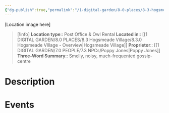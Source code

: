 ```yaml
---
{"dg-publish":true,"permalink":"/1-digital-garden/8-0-places/8-3-hogsmeade-village/8-3-18-hogsmeade-post-office-and-owlery/","tags":["#place","#hogsmeade","#service-building"]}
---
```


[Location image here]
>[!info]
>**Location type**::  Post Office & Owl Rental
>**Located in**:: [[1 DIGITAL GARDEN/8.0 PLACES/8.3 Hogsmeade Village/8.3.0 Hogsmeade VIllage - Overview\|Hogsmeade Village]]
>**Proprietor**:: [[1 DIGITAL GARDEN/7.0 PEOPLE/7.3 NPCs/Poppy Jones\|Poppy Jones]]
>**Three-Word Summary**:: Smelly, noisy, much-frequented gossip-centre

# Description


# Events

